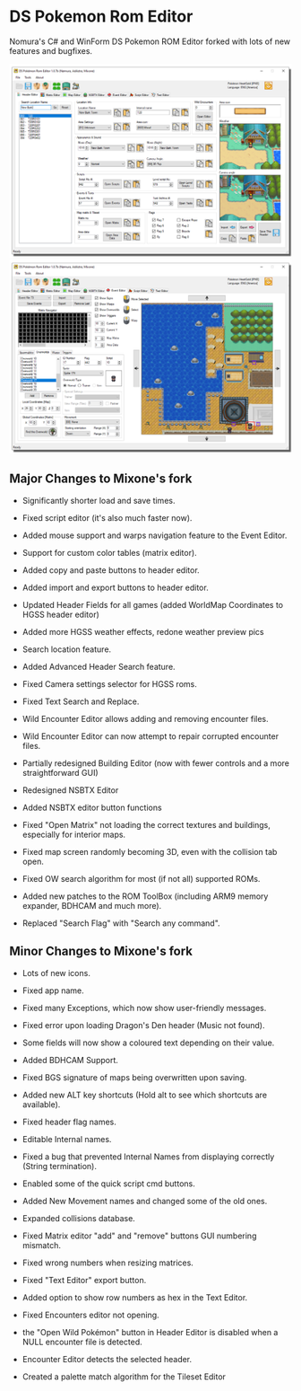 # DS Pokemon Rom Editor

Nomura's C# and WinForm DS Pokemon ROM Editor forked with lots of new features and bugfixes.

![Screenshot](aDSPRE_107.png)
![Screenshot](bDSPRE_107.png)

## Major Changes to Mixone's fork
- Significantly shorter load and save times.
- Fixed script editor (it's also much faster now).
- Added mouse support and warps navigation feature to the Event Editor.
- Support for custom color tables (matrix editor).

- Added copy and paste buttons to header editor.
- Added import and export buttons to header editor.
- Updated Header Fields for all games (added WorldMap Coordinates to HGSS header editor)
- Added more HGSS weather effects, redone weather preview pics

- Search location feature.
- Added Advanced Header Search feature.

- Fixed Camera settings selector for HGSS roms.
- Fixed Text Search and Replace.

- Wild Encounter Editor allows adding and removing encounter files.
- Wild Encounter Editor can now attempt to repair corrupted encounter files.

- Partially redesigned Building Editor (now with fewer controls and a more straightforward GUI)

- Redesigned NSBTX Editor
- Added NSBTX editor button functions

- Fixed "Open Matrix" not loading the correct textures and buildings, especially for interior maps.
- Fixed map screen randomly becoming 3D, even with the collision tab open.
- Fixed OW search algorithm for most (if not all) supported ROMs.
- Added new patches to the ROM ToolBox (including ARM9 memory expander, BDHCAM and much more).
- Replaced "Search Flag" with "Search any command".


## Minor Changes to Mixone's fork

- Lots of new icons.
- Fixed app name.
- Fixed many Exceptions, which now show user-friendly messages.
- Fixed error upon loading Dragon's Den header (Music not found).
- Some fields will now show a coloured text depending on their value.

- Added BDHCAM Support.

- Fixed BGS signature of maps being overwritten upon saving.
- Added new ALT key shortcuts (Hold alt to see which shortcuts are available).

- Fixed header flag names.
- Editable Internal names.
- Fixed a bug that prevented Internal Names from displaying correctly (String termination).

- Enabled some of the quick script cmd buttons.
- Added New Movement names and changed some of the old ones.
- Expanded collisions database.

- Fixed Matrix editor "add" and "remove" buttons GUI numbering mismatch.
- Fixed wrong numbers when resizing matrices.

- Fixed "Text Editor" export button.
- Added option to show row numbers as hex in the Text Editor.

- Fixed Encounters editor not opening.
- the "Open Wild Pokémon" button in Header Editor is disabled when a NULL encounter file is detected.
- Encounter Editor detects the selected header.

- Created a palette match algorithm for the Tileset Editor
